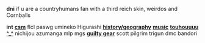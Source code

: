 **dni** if u are a countryhumans fan with a third reich skin, weirdos and Cornballs

**int** **<ins>csm</ins>** flcl paswg umineko Higurashi **<ins>history/geography</ins>** __[music](https://last.fm/user/ihatememphis)__ **<ins>touhouuuu ^_^</ins>** nichijou azumanga mlp mgs **<ins>guilty gear</ins>** scott pilgrim trigun dmc bandori 
